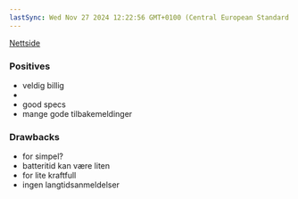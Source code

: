 ```yaml
---
lastSync: Wed Nov 27 2024 12:22:56 GMT+0100 (Central European Standard Time)
---
```

[Nettside](https://www.elkjop.no/product/pc-datautstyr-og-kontor/pc/barbar-pc/asus-vivobook-i7-1216512oled-156-barbar-pc/648019)

### Positives
- veldig billig
- 
- good specs 
- mange gode tilbakemeldinger 

### Drawbacks
- for simpel? 
- batteritid kan være liten
- for lite kraftfull
- ingen langtidsanmeldelser 